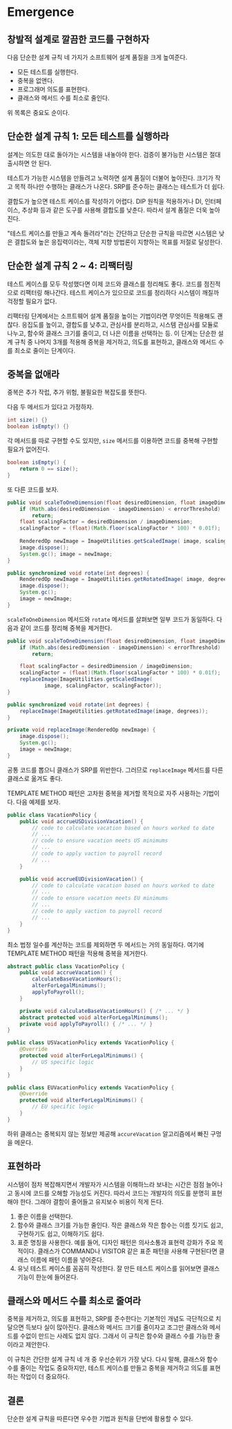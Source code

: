 # Emergence

## 창발적 설계로 깔끔한 코드를 구현하자

다음 단순한 설계 규칙 네 가지가 소프트웨어 설계 품질을 크게 높여준다.

* 모든 테스트를 실행한다.
* 중복을 없앤다.
* 프로그래머 의도를 표현한다.
* 클래스와 메서드 수를 최소로 줄인다.

위 목록은 중요도 순이다.

## 단순한 설계 규칙 1: 모든 테스트를 실행하라

설계는 의도한 대로 돌아가는 시스템을 내놓아야 한다. 검증이 불가능한 시스템은 절대 출시하면 안 된다. 

테스트가 가능한 시스템을 만들려고 노력하면 설계 품질이 더불어 높아진다. 크기가 작고 목적 하나만 수행하는 클래스가 나온다. SRP를 준수하는 클래스는 테스트가 더 쉽다. 

결합도가 높으면 테스트 케이스를 작성하기 어렵다. DIP 원칙을 적용하거나 DI, 인터페이스, 추상화 등과 같은 도구를 사용해 결합도를 낮춘다. 따라서 설계 품질은 더욱 높아진다.

"테스트 케이스를 만들고 계속 돌려라"라는 간단하고 단순한 규칙을 따르면 시스템은 낮은 결합도와 높은 응집력이라는, 객체 지향 방법론이 지향하는 목표를 저절로 달성한다.

## 단순한 설계 규칙 2 ~ 4: 리팩터링

테스트 케이스를 모두 작성했다면 이제 코드와 클래스를 정리해도 좋다. 코드를 점진적으로 리팩터링 해나간다. 테스트 케이스가 있으므로 코드를 정리하다 시스템이 깨질까 걱정할 필요가 없다. 

리팩터링 단계에서는 소프트웨어 설계 품질을 높이는 기법이라면 무엇이든 적용해도 괜찮다. 응집도를 높이고, 결합도를 낮추고, 관심사를 분리하고, 시스템 관심사를 모듈로 나누고, 함수와 클래스 크기를
줄이고, 더 나은 이름을 선택하는 등. 이 단계는 단순한 설계 규칙 중 나머지 3개를 적용해 중복을 제거하고, 의도를 표현하고, 클래스와 메서드 수를 최소로 줄이는 단계이다.

## 중복을 없애라

중복은 추가 작럽, 추가 위험, 불필요한 복잡도를 뜻한다. 

다음 두 메서드가 있다고 가정하자.

```java
int size() {} 
boolean isEmpty() {}
```

각 메서드를 따로 구현할 수도 있지만, `size` 메서드를 이용하면 코드를 중복해 구현할 필요가 없어진다.

```java
boolean isEmpty() { 
    return 0 == size();
}
```

또 다른 코드를 보자.

```java
public void scaleToOneDimension(float desiredDimension, float imageDimension) {
    if (Math.abs(desiredDimension - imageDimension) < errorThreshold) 
        return;
    float scalingFactor = desiredDimension / imageDimension; 
    scalingFactor = (float)(Math.floor(scalingFactor * 100) * 0.01f);
    
    RenderedOp newImage = ImageUtilities.getScaledImage( image, scalingFactor, scalingFactor);
    image.dispose(); 
    System.gc(); image = newImage;
}

public synchronized void rotate(int degrees) {
    RenderedOp newImage = ImageUtilities.getRotatedImage( image, degrees);
    image.dispose(); 
    System.gc(); 
    image = newImage;
}
```

`scaleToOneDimension` 메서드와 `rotate` 메서드를 살펴보면 일부 코드가 동일하다. 다음과 같이 코드를 정리해 중복을 제거한다.

```java
public void scaleToOneDimension(float desiredDimension, float imageDimension) {
    if (Math.abs(desiredDimension - imageDimension) < errorThreshold) 
        return;

    float scalingFactor = desiredDimension / imageDimension; 
    scalingFactor = (float)(Math.floor(scalingFactor * 100) * 0.01f);
    replaceImage(ImageUtilities.getScaledImage( 
            image, scalingFactor, scalingFactor));
}

public synchronized void rotate(int degrees) {
    replaceImage(ImageUtilities.getRotatedImage(image, degrees));
}

private void replaceImage(RenderedOp newImage) { 
    image.dispose();
    System.gc();
    image = newImage;
}
```

공통 코드를 뽑으니 클래스가 SRP를 위반한다. 그러므로 `replaceImage` 메서드를 다른 클래스로 옮겨도 좋다. 

TEMPLATE METHOD 패턴은 고차원 중복을 제거할 목적으로 자주 사용하는 기법이다. 다음 예제를 보자.

```java
public class VacationPolicy {
    public void accrueUSDivisionVacation() {
        // code to calculate vacation based on hours worked to date 
        // ...
        // code to ensure vacation meets US minimums
        // ...
        // code to apply vaction to payroll record
        // ... 
    }

    public void accrueEUDivisionVacation() {
        // code to calculate vacation based on hours worked to date
        // ...
        // code to ensure vacation meets EU minimums
        // ...
        // code to apply vaction to payroll record
        // ...
    }
}
```

최소 법정 일수를 계산하는 코드를 제외하면 두 메서드는 거의 동일하다. 여기에 TEMPLATE METHOD 패턴을 적용해 중복을 제거한다.

```java
abstract public class VacationPolicy {
    public void accrueVacation() {
        calculateBaseVacationHours();
        alterForLegalMinimums();
        applyToPayroll();
    }

    private void calculateBaseVacationHours() { /* ... */ }
    abstract protected void alterForLegalMinimums();
    private void applyToPayroll() { /* ... */ }
}

public class USVacationPolicy extends VacationPolicy {
    @Override
    protected void alterForLegalMinimums() {
        // US specific logic 
    }
}

public class EUVacationPolicy extends VacationPolicy {
    @Override
    protected void alterForLegalMinimums() {
        // EU specific logic 
    }
}
```

하위 클래스는 중복되지 않는 정보만 제공해 `accureVacation` 알고리즘에서 빠진 구멍을 메운다.

## 표현하라

시스템이 점차 복잡해지면서 개발자가 시스템을 이해하느라 보내는 시간은 점점 늘어나고 동시에 코드를 오해할 가능성도 커진다. 따라서 코드는 개발자의 의도를 분명히 표현해야 한다. 그래야
결함이 줄어들고 유지보수 비용이 적게 든다.

1. 좋은 이름을 선택한다. 
2. 함수와 클래스 크기를 가능한 줄인다. 작은 클래스와 작은 함수는 이름 짓기도 쉽고, 구현하기도 쉽고, 이해하기도 쉽다.
3. 표준 명칭을 사용한다. 예를 들어, 디자인 패턴은 의사소통과 표현력 강화가 주요 목적이다. 클래스가 COMMAND나 VISITOR 같은 표준 패턴을 사용해 구현된다면 클래스 이름에 패턴 이름을 넣어준다.
4. 유닛 테스트 케이스를 꼼꼼히 작성한다. 잘 만든 테스트 케이스를 읽어보면 클래스 기능이 한눈에 들어온다.

## 클래스와 메서드 수를 최소로 줄여라

중복을 제거하고, 의도를 표현하고, SRP를 준수한다는 기본적인 개념도 극단적으로 치달으면 득보다 실이 많아진다. 클래스와 메서드 크기를 줄이자고 조그만 클래스와 메서드를 수없이 만드는 사례도 없지 않다. 그래서
이 규칙은 함수와 클래스 수를 가능한 줄이라고 제안한다.

이 규칙은 간단한 설계 규칙 네 개 중 우선순위가 가장 낮다. 다시 말해, 클래스와 함수 수를 줄이는 작업도 중요하지만, 테스트 케이스를 만들고 중복을 제거하고 의도를 표현하는 작업이 더 중요하다.

## 결론

단순한 설계 규칙을 따른다면 우수한 기법과 원칙을 단번에 활용할 수 있다.